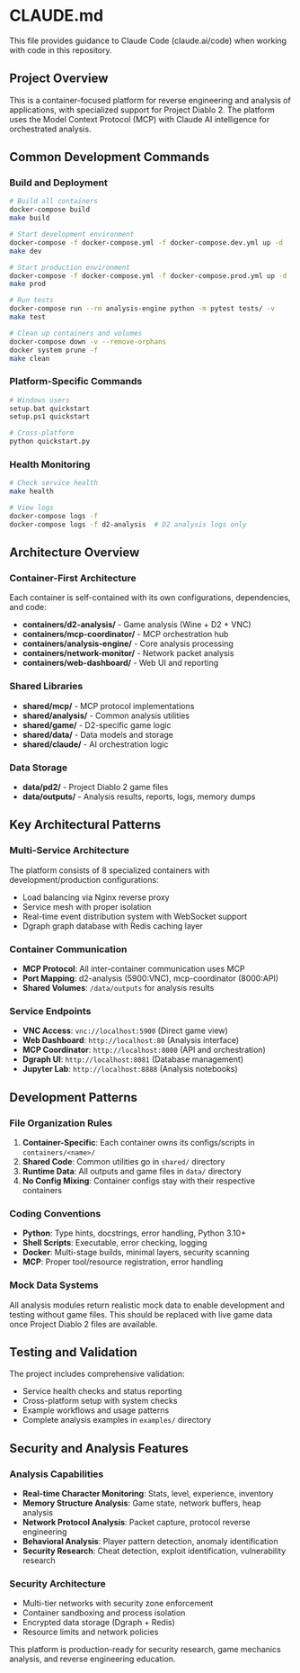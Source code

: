 # CLAUDE.md

This file provides guidance to Claude Code (claude.ai/code) when working with code in this repository.

## Project Overview

This is a container-focused platform for reverse engineering and analysis of applications, with specialized support for Project Diablo 2. The platform uses the Model Context Protocol (MCP) with Claude AI intelligence for orchestrated analysis.

## Common Development Commands

### Build and Deployment
```bash
# Build all containers
docker-compose build
make build

# Start development environment
docker-compose -f docker-compose.yml -f docker-compose.dev.yml up -d
make dev

# Start production environment
docker-compose -f docker-compose.yml -f docker-compose.prod.yml up -d
make prod

# Run tests
docker-compose run --rm analysis-engine python -m pytest tests/ -v
make test

# Clean up containers and volumes
docker-compose down -v --remove-orphans
docker system prune -f
make clean
```

### Platform-Specific Commands
```bash
# Windows users
setup.bat quickstart
setup.ps1 quickstart

# Cross-platform
python quickstart.py
```

### Health Monitoring
```bash
# Check service health
make health

# View logs
docker-compose logs -f
docker-compose logs -f d2-analysis  # D2 analysis logs only
```

## Architecture Overview

### Container-First Architecture
Each container is self-contained with its own configurations, dependencies, and code:

- **containers/d2-analysis/** - Game analysis (Wine + D2 + VNC)
- **containers/mcp-coordinator/** - MCP orchestration hub  
- **containers/analysis-engine/** - Core analysis processing
- **containers/network-monitor/** - Network packet analysis
- **containers/web-dashboard/** - Web UI and reporting

### Shared Libraries
- **shared/mcp/** - MCP protocol implementations
- **shared/analysis/** - Common analysis utilities  
- **shared/game/** - D2-specific game logic
- **shared/data/** - Data models and storage
- **shared/claude/** - AI orchestration logic

### Data Storage
- **data/pd2/** - Project Diablo 2 game files
- **data/outputs/** - Analysis results, reports, logs, memory dumps

## Key Architectural Patterns

### Multi-Service Architecture
The platform consists of 8 specialized containers with development/production configurations:
- Load balancing via Nginx reverse proxy
- Service mesh with proper isolation
- Real-time event distribution system with WebSocket support
- Dgraph graph database with Redis caching layer

### Container Communication
- **MCP Protocol**: All inter-container communication uses MCP
- **Port Mapping**: d2-analysis (5900:VNC), mcp-coordinator (8000:API)
- **Shared Volumes**: `/data/outputs` for analysis results

### Service Endpoints
- **VNC Access**: `vnc://localhost:5900` (Direct game view)
- **Web Dashboard**: `http://localhost:80` (Analysis interface)
- **MCP Coordinator**: `http://localhost:8000` (API and orchestration)
- **Dgraph UI**: `http://localhost:8081` (Database management)
- **Jupyter Lab**: `http://localhost:8888` (Analysis notebooks)

## Development Patterns

### File Organization Rules
1. **Container-Specific**: Each container owns its configs/scripts in `containers/<name>/`
2. **Shared Code**: Common utilities go in `shared/` directory
3. **Runtime Data**: All outputs and game files in `data/` directory
4. **No Config Mixing**: Container configs stay with their respective containers

### Coding Conventions
- **Python**: Type hints, docstrings, error handling, Python 3.10+
- **Shell Scripts**: Executable, error checking, logging
- **Docker**: Multi-stage builds, minimal layers, security scanning
- **MCP**: Proper tool/resource registration, error handling

### Mock Data Systems
All analysis modules return realistic mock data to enable development and testing without game files. This should be replaced with live game data once Project Diablo 2 files are available.

## Testing and Validation

The project includes comprehensive validation:
- Service health checks and status reporting
- Cross-platform setup with system checks
- Example workflows and usage patterns
- Complete analysis examples in `examples/` directory

## Security and Analysis Features

### Analysis Capabilities
- **Real-time Character Monitoring**: Stats, level, experience, inventory
- **Memory Structure Analysis**: Game state, network buffers, heap analysis  
- **Network Protocol Analysis**: Packet capture, protocol reverse engineering
- **Behavioral Analysis**: Player pattern detection, anomaly identification
- **Security Research**: Cheat detection, exploit identification, vulnerability research

### Security Architecture
- Multi-tier networks with security zone enforcement
- Container sandboxing and process isolation
- Encrypted data storage (Dgraph + Redis)
- Resource limits and network policies

This platform is production-ready for security research, game mechanics analysis, and reverse engineering education.